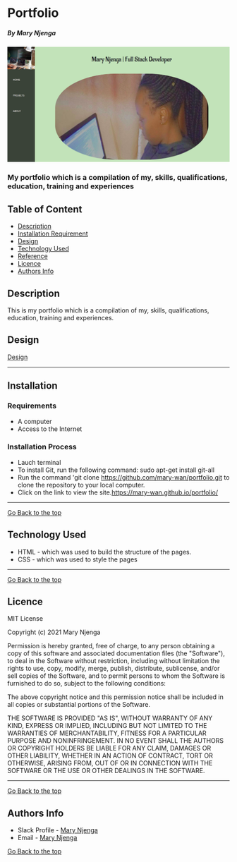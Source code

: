 # Portfolio
##### By Mary Njenga
![Project Image](img/site.png)
### My portfolio which is a compilation of my, skills, qualifications, education, training and experiences
## Table of Content
+ [Description](#description)
+ [Installation Requirement](#Installation)
+ [Design](#design)
+ [Technology Used](#technology-used)
+ [Reference](#reference)
+ [Licence](#licence)
+ [Authors Info](#author-Info)
## Description
This is my portfolio which is a compilation of my, skills, qualifications, education, training and experiences.
## Design
[Design](https://www.figma.com/file/XMiDOoF4BPh03RseuO25j3/Portfolio?node-id=9%3A16)
***
## Installation
### Requirements
* A computer
* Access to the Internet
### Installation Process
* Lauch terminal
* To install Git, run the following command: sudo apt-get install git-all
* Run the command 'git clone https://github.com/mary-wan/portfolio.git to clone the repository to your local computer.
* Click on the link to view the site.https://mary-wan.github.io/portfolio/
****
[Go Back to the top](#Portfolio)
## Technology Used
* HTML - which was used to build the structure of the pages.
* CSS - which was used to style the pages 

****
[Go Back to the top](#Portfolio)
## Licence
MIT License

Copyright (c) 2021 Mary Njenga

Permission is hereby granted, free of charge, to any person obtaining a copy
of this software and associated documentation files (the "Software"), to deal
in the Software without restriction, including without limitation the rights
to use, copy, modify, merge, publish, distribute, sublicense, and/or sell
copies of the Software, and to permit persons to whom the Software is
furnished to do so, subject to the following conditions:

The above copyright notice and this permission notice shall be included in all
copies or substantial portions of the Software.

THE SOFTWARE IS PROVIDED "AS IS", WITHOUT WARRANTY OF ANY KIND, EXPRESS OR
IMPLIED, INCLUDING BUT NOT LIMITED TO THE WARRANTIES OF MERCHANTABILITY,
FITNESS FOR A PARTICULAR PURPOSE AND NONINFRINGEMENT. IN NO EVENT SHALL THE
AUTHORS OR COPYRIGHT HOLDERS BE LIABLE FOR ANY CLAIM, DAMAGES OR OTHER
LIABILITY, WHETHER IN AN ACTION OF CONTRACT, TORT OR OTHERWISE, ARISING FROM,
OUT OF OR IN CONNECTION WITH THE SOFTWARE OR THE USE OR OTHER DEALINGS IN THE
SOFTWARE.


****
[Go Back to the top](#Portfolio)
## Authors Info
* Slack Profile - [Mary Njenga](https://app.slack.com/client/T077KKCG6/GLRQR61NW/user_profile/U027VKL1WLT?cdn_fallback=1)
* Email - [Mary Njenga](mary.njenga@student.moringaschool.com)

[Go Back to the top](#Portfolio)